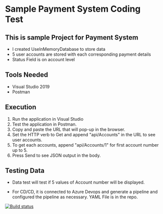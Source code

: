 # Sample Payment System Coding Test

## This is sample Project for Payment System
* I created UseInMemoryDatabase to store data
* 5 user accounts are stored with each corresponding payment details
* Status Field is on account level

## Tools Needed
* Visual Studio 2019
* Postman

## Execution
1. Run the application in Visual Studio
2. Test the application in Postman.
3. Copy and paste the URL that will pop-up in the browser.
4. Set the HTTP verb to Get and append "api/Accounts" in the URL to see user accounts.
6. To get each accounts, append "api/Accounts/1" for first account number up to 5.
7. Press Send to see JSON output in the body.

## Testing Data
* Data test will test if 5 values of Account number will be displayed.

* For CD/CD, it is connected to Azure Devops and generate a pipeline and configured the pipeline as necessary.
YAML File is in the repo.

[![Build status](https://dev.azure.com/arnoldchanliongco/arnoldchanlii/_apis/build/status/arnoldchanlii-ASP.NET%20Core-CI)](https://dev.azure.com/arnoldchanliongco/arnoldchanlii/_build/latest?definitionId=1)
